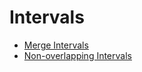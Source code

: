 # Intervals

- [Merge Intervals](https://leetcode.com/problems/merge-intervals/description/)
- [Non-overlapping Intervals](https://leetcode.com/problems/non-overlapping-intervals/description/)
